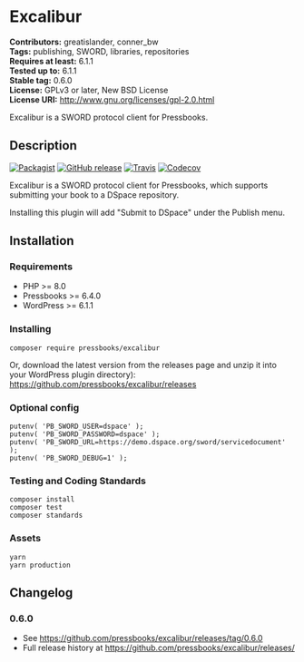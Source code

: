 # Excalibur

**Contributors:** greatislander, conner_bw \
**Tags:** publishing, SWORD, libraries, repositories \
**Requires at least:** 6.1.1 \
**Tested up to:** 6.1.1 \
**Stable tag:** 0.6.0 \
**License:** GPLv3 or later, New BSD License \
**License URI:** http://www.gnu.org/licenses/gpl-2.0.html

Excalibur is a SWORD protocol client for Pressbooks.

## Description

[![Packagist](https://img.shields.io/packagist/v/pressbooks/excalibur.svg?style=flat-square)](https://packagist.org/packages/pressbooks/excalibur) [![GitHub release](https://img.shields.io/github/release/pressbooks/excalibur.svg?style=flat-square)](https://github.com/pressbooks/excalibur/releases) [![Travis](https://img.shields.io/travis/pressbooks/excalibur.svg?style=flat-square)](https://travis-ci.org/pressbooks/excalibur/) [![Codecov](https://img.shields.io/codecov/c/github/pressbooks/excalibur.svg?style=flat-square)](https://codecov.io/gh/pressbooks/excalibur)

Excalibur is a SWORD protocol client for Pressbooks, which supports submitting your book to a DSpace repository.

Installing this plugin will add "Submit to DSpace" under the Publish menu.

## Installation

### Requirements

* PHP >= 8.0
* Pressbooks >= 6.4.0
* WordPress >= 6.1.1

### Installing

```
composer require pressbooks/excalibur
```

Or, download the latest version from the releases page and unzip it into your WordPress plugin directory): https://github.com/pressbooks/excalibur/releases

### Optional config

    putenv( 'PB_SWORD_USER=dspace' );
    putenv( 'PB_SWORD_PASSWORD=dspace' );
    putenv( 'PB_SWORD_URL=https://demo.dspace.org/sword/servicedocument' );
    putenv( 'PB_SWORD_DEBUG=1' );

### Testing and Coding Standards

    composer install
    composer test
    composer standards

### Assets

    yarn
    yarn production


## Changelog

### 0.6.0
* See https://github.com/pressbooks/excalibur/releases/tag/0.6.0
* Full release history at https://github.com/pressbooks/excalibur/releases/
